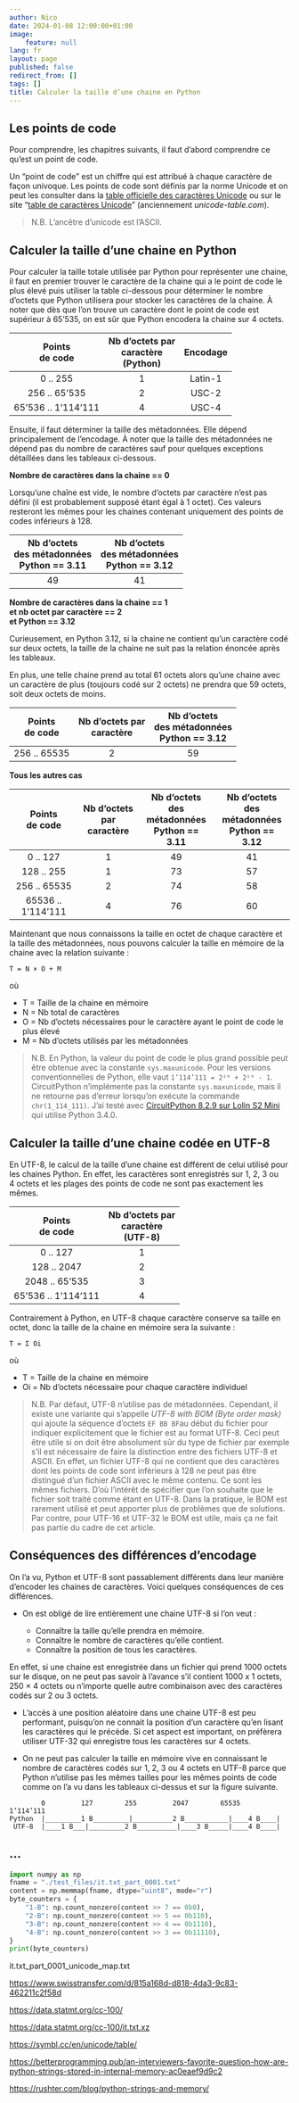 ```yaml
---
author: Nico
date: 2024-01-08 12:00:00+01:00
image:
    feature: null
lang: fr
layout: page
published: false
redirect_from: []
tags: []
title: Calculer la taille d’une chaine en Python
---
```


## Les points de code

Pour comprendre, les chapitres suivants, il faut d’abord comprendre ce qu’est un point de code.

Un “point de code” est un chiffre qui est attribué à chaque caractère de façon univoque.
Les points de code sont définis par la norme Unicode et on peut les consulter dans la [table officielle des caractères Unicode]
ou sur le site “[table de caractères Unicode]” (anciennement _unicode-table.com_).

[table officielle des caractères Unicode]: https://www.unicode.org/charts/
[table de caractères Unicode]: https://symbl.cc/fr/unicode/table/

> N.B. L’ancêtre d’unicode est l’ASCII.

## Calculer la taille d’une chaine en Python

Pour calculer la taille totale utilisée par Python pour représenter une chaine, il faut en premier trouver le caractère de la chaine qui a le point de code le plus élevé puis utiliser la table ci-dessous pour déterminer le nombre d’octets que Python utilisera pour stocker les caractères de la chaine.
À noter que dès que l’on trouve un caractère dont le point de code est supérieur à 65’535, on est sûr que Python encodera la chaine sur 4 octets.

|  Points<br>de code  | Nb d’octets par<br>caractère<br>(Python) | Encodage |
| :-----------------: | :--------------------------------------: | :------: |
|      0 .. 255       |                    1                     | Latin-1  |
|    256 .. 65’535    |                    2                     |  USC-2   |
| 65’536 .. 1’114’111 |                    4                     |  USC-4   |

Ensuite, il faut déterminer la taille des métadonnées.
Elle dépend principalement de l’encodage.
À noter que la taille des métadonnées ne dépend pas du nombre de caractères sauf pour quelques exceptions détaillées dans les tableaux ci-dessous.

**Nombre de caractères dans la chaine == 0**

Lorsqu’une chaîne est vide, le nombre d’octets par caractère n’est pas défini (il est probablement supposé étant égal à 1 octet).
Ces valeurs resteront les mêmes pour les chaines contenant uniquement des points de codes inférieurs à 128.

| Nb d’octets<br>des métadonnées<br>Python == 3.11 | Nb d’octets<br>des métadonnées<br>Python == 3.12 |
| :----------------------------------------------: | :----------------------------------------------: |
|                        49                        |                        41                        |

**Nombre de caractères dans la chaine == 1<br>et nb octet par caractère == 2<br>et Python == 3.12**

Curieusement, en Python 3.12, si la chaine ne contient qu’un caractère codé sur deux octets, la taille de la chaine ne suit pas la relation énoncée après les tableaux.

En plus, une telle chaine prend au total 61 octets alors qu’une chaine avec un caractère de plus (toujours codé sur 2 octets) ne prendra que 59 octets, soit deux octets de moins.

| Points<br>de code | Nb d’octets par<br>caractère | Nb d’octets<br>des métadonnées<br>Python == 3.12 |
| :---------------: | :--------------------------: | :----------------------------------------------: |
|   256 .. 65535    |              2               |                        59                        |

**Tous les autres cas**

| Points<br>de code  | Nb d’octets par<br>caractère | Nb d’octets<br>des métadonnées<br>Python == 3.11 | Nb d’octets<br>des métadonnées<br>Python == 3.12 |
| :----------------: | :--------------------------: | :----------------------------------------------: | :----------------------------------------------: |
|      0 .. 127      |              1               |                        49                        |                        41                        |
|     128 .. 255     |              1               |                        73                        |                        57                        |
|    256 .. 65535    |              2               |                        74                        |                        58                        |
| 65536 .. 1’114’111 |              4               |                        76                        |                        60                        |

Maintenant que nous connaissons la taille en octet de chaque caractère et la taille des métadonnées, nous pouvons calculer la taille en mémoire de la chaine avec la relation suivante :

    T = N × O + M

où

-   T = Taille de la chaine en mémoire
-   N = Nb total de caractères
-   O = Nb d’octets nécessaires pour le caractère ayant le point de code le plus élevé
-   M = Nb d’octets utilisés par les métadonnées

> N.B. En Python, la valeur du point de code le plus grand possible peut être obtenue avec la constante `sys.maxunicode`.
> Pour les versions conventionnelles de Python, elle vaut `1’114’111 = 2²⁰ + 2¹⁶ - 1`.
> CircuitPython n’implémente pas la constante `sys.maxunicode`, mais il ne retourne pas d’erreur lorsqu’on exécute la commande `chr(1_114_111)`.
> J’ai testé avec [CircuitPython 8.2.9 sur Lolin S2 Mini] qui utilise Python 3.4.0.

[CircuitPython 8.2.9 sur Lolin S2 Mini]: https://circuitpython.org/board/lolin_s2_mini/

## Calculer la taille d’une chaine codée en UTF-8

En UTF-8, le calcul de la taille d’une chaine est différent de celui utilisé pour les chaines Python.
En effet, les caractères sont enregistrés sur 1, 2, 3 ou 4 octets et les plages des points de code ne sont pas exactement les mêmes.

|  Points<br>de code  | Nb d’octets par<br>caractère<br>(UTF-8) |
| :-----------------: | :-------------------------------------: |
|      0 .. 127       |                    1                    |
|     128 .. 2047     |                    2                    |
|   2048 .. 65’535    |                    3                    |
| 65’536 .. 1’114’111 |                    4                    |

Contrairement à Python, en UTF-8 chaque caractère conserve sa taille en octet, donc la taille de la chaine en mémoire sera la suivante :

    T = Σ Oi

où

-   T = Taille de la chaine en mémoire
-   Oi = Nb d’octets nécessaire pour chaque caractère individuel

> N.B. Par défaut, UTF-8 n’utilise pas de métadonnées.
> Cependant, il existe une variante qui s’appelle _UTF-8 with BOM_ _(Byte order mask)_ qui ajoute la séquence d’octets `EF BB BF`au début du fichier pour indiquer explicitement que le fichier est au format UTF-8.
> Ceci peut être utile si on doit être absolument sûr du type de fichier par exemple s’il est nécessaire de faire la distinction entre des fichiers UTF-8 et ASCII.
> En effet, un fichier UTF-8 qui ne contient que des caractères dont les points de code sont inférieurs à 128 ne peut pas être distingué d’un fichier ASCII avec le même contenu.
> Ce sont les mêmes fichiers.
> D’où l’intérêt de spécifier que l’on souhaite que le fichier soit traité comme étant en UTF-8.
> Dans la pratique, le BOM est rarement utilisé et peut apporter plus de problèmes que de solutions.
> Par contre, pour UTF-16 et UTF-32 le BOM est utile, mais ça ne fait pas partie du cadre de cet article.

<!--

UCS

Universal Character Set

UCS2 : C'est un schéma de codage où chaque caractère Unicode est représenté sur 2 octets. Cela signifie qu'il peut représenter des caractères Unicode allant de U+0000 à U+FFFF, soit 65 536 caractères différents.

UCS4 : À l'inverse, UCS4 utilise 4 octets pour représenter chaque caractère Unicode. Cela permet de représenter l'ensemble de l'espace Unicode, allant de U+0000 à U+10FFFF, soit 1 114 112 caractères différents.

-->

## Conséquences des différences d’encodage

On l’a vu, Python et UTF-8 sont passablement différents dans leur manière d’encoder les chaines de caractères.
Voici quelques conséquences de ces différences.

-   On est obligé de lire entièrement une chaine UTF-8 si l’on veut :

    -   Connaître la taille qu’elle prendra en mémoire.
    -   Connaître le nombre de caractères qu’elle contient.
    -   Connaître la position de tous les caractères.

En effet, si une chaine est enregistrée dans un fichier qui prend 1000 octets sur le disque, on ne peut pas savoir à l’avance s’il contient 1000 x 1 octets, 250 × 4 octets ou n’importe quelle autre combinaison avec des caractères codés sur 2 ou 3 octets.

-   L’accès à une position aléatoire dans une chaine UTF-8 est peu performant, puisqu’on ne connait la position d’un caractère qu’en lisant les caractères qui le précède.
    Si cet aspect est important, on préfèrera utiliser UTF-32 qui enregistre tous les caractères sur 4 octets.

-   On ne peut pas calculer la taille en mémoire vive en connaissant le nombre de caractères codés sur 1, 2, 3 ou 4 octets en UTF-8 parce que Python n’utilise pas les mêmes tailles pour les mêmes points de code comme on l’a vu dans les tableaux ci-dessus et sur la figure suivante.

```log
        0         127        255         2047        65535      1’114’111
Python  |_________1 B_________|__________2 B___________|____4 B____|
 UTF-8  |____1 B___|_________2 B__________|____3 B_____|____4 B____|
```

## ...

```python
import numpy as np
fname = "./test_files/it.txt_part_0001.txt"
content = np.memmap(fname, dtype="uint8", mode="r")
byte_counters = {
    "1-B": np.count_nonzero(content >> 7 == 0b0),
    "2-B": np.count_nonzero(content >> 5 == 0b110),
    "3-B": np.count_nonzero(content >> 4 == 0b1110),
    "4-B": np.count_nonzero(content >> 3 == 0b11110),
}
print(byte_counters)
```

it.txt_part_0001_unicode_map.txt

<https://www.swisstransfer.com/d/815a168d-d818-4da3-9c83-462211c2f58d>

<https://data.statmt.org/cc-100/>

<https://data.statmt.org/cc-100/it.txt.xz>

<https://symbl.cc/en/unicode/table/>

<https://betterprogramming.pub/an-interviewers-favorite-question-how-are-python-strings-stored-in-internal-memory-ac0eaef9d9c2>

<https://rushter.com/blog/python-strings-and-memory/>

<!--


import sys

s1 = 1 * chr(181)
s2 = 2 * chr(181)
print(sys.getsizeof(s1), sys.getsizeof(s2))

# Python9  74 75
# Python10 74 75
# Python11 74 75
# Python12 61 59





Note that every string in Python takes additional 49-80 bytes of memory, where it stores supplementary information, such as hash, length, length in bytes, encoding type and string flags. That's why an empty string takes 49 bytes of memory.
 -->


